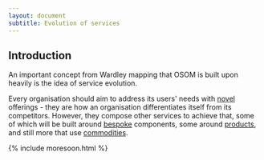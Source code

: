 ```yaml
---
layout: document
subtitle: Evolution of services
---
```


## Introduction

An important concept from Wardley mapping that OSOM is built upon
heavily is the idea of service evolution.

Every organisation should aim to address its users' needs with [novel](#novel)
offerings - they are how an organisation differentiates itself from its
competitors. However, they compose other services to achieve that,
some of which will be built around [bespoke](#bespoke) components, some around [products](#products), and still more that use [commodities](#commodity).

{% include moresoon.html %}



